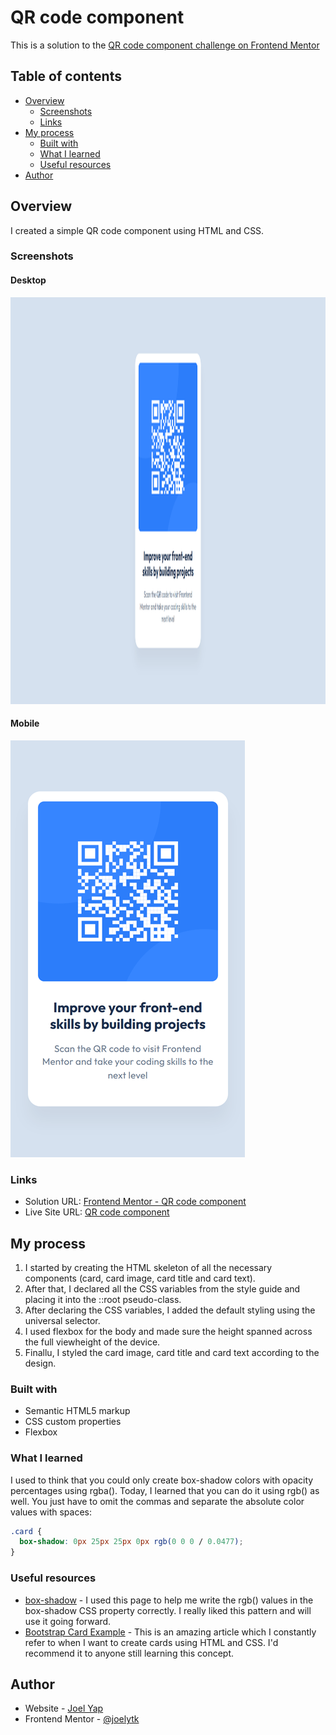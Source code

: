 # QR code component

This is a solution to the [QR code component challenge on Frontend Mentor](https://www.frontendmentor.io/challenges/qr-code-component-iux_sIO_H)

## Table of contents

- [Overview](#overview)
  - [Screenshots](#screenshots)
  - [Links](#links)
- [My process](#my-process)
  - [Built with](#built-with)
  - [What I learned](#what-i-learned)
  - [Useful resources](#useful-resources)
- [Author](#author)

## Overview

I created a simple QR code component using HTML and CSS.

### Screenshots

#### Desktop

<img src="./images/screenshot-desktop.png" width="1440" height="651" />

#### Mobile

<img src="./images/screenshot-mobile.png" width="375" height="667" />

### Links

- Solution URL: [Frontend Mentor - QR code component](https://www.frontendmentor.io/solutions/qr-code-component-using-html-and-css-A1a8RNTyFN)
- Live Site URL: [QR code component](https://joelytk.github.io/qr-code-component)

## My process

1. I started by creating the HTML skeleton of all the necessary components (card, card image, card title and card text).
2. After that, I declared all the CSS variables from the style guide and placing it into the ::root pseudo-class.
3. After declaring the CSS variables, I added the default styling using the universal selector.
4. I used flexbox for the body and made sure the height spanned across the full viewheight of the device.
5. Finallu, I styled the card image, card title and card text according to the design.

### Built with

- Semantic HTML5 markup
- CSS custom properties
- Flexbox

### What I learned

I used to think that you could only create box-shadow colors with opacity percentages using rgba(). Today, I learned that you can do it using rgb() as well. You just have to omit the commas and separate the absolute color values with spaces:

```css
.card {
  box-shadow: 0px 25px 25px 0px rgb(0 0 0 / 0.0477);
}
```

### Useful resources

- [box-shadow](https://developer.mozilla.org/en-US/docs/Web/CSS/box-shadow) - I used this page to help me write the rgb() values in the box-shadow CSS property correctly. I really liked this pattern and will use it going forward.
- [Bootstrap Card Example](https://getbootstrap.com/docs/5.3/components/card/#example) - This is an amazing article which I constantly refer to when I want to create cards using HTML and CSS. I'd recommend it to anyone still learning this concept.

## Author

- Website - [Joel Yap](https://github.com/joelytk)
- Frontend Mentor - [@joelytk](https://www.frontendmentor.io/profile/joelytk)
